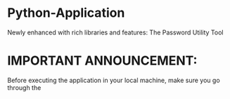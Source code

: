 # Python-Application
Newly enhanced with rich libraries and features: The Password Utility Tool

# IMPORTANT ANNOUNCEMENT:
Before executing the application in your local machine, make sure you go through the  

